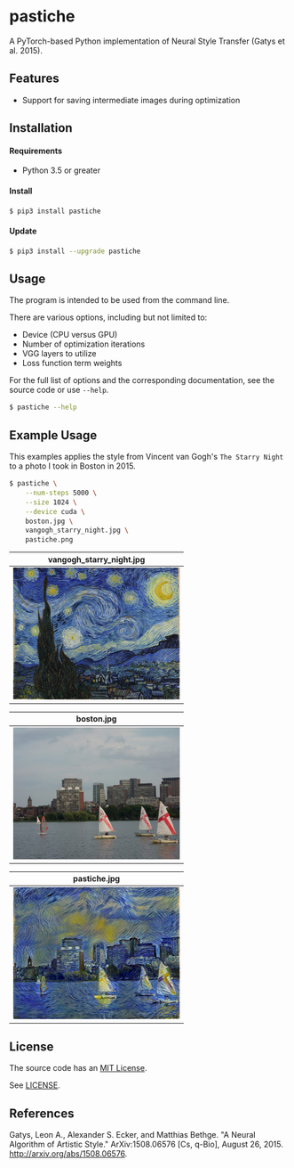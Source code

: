 pastiche
========

A PyTorch-based Python implementation of Neural Style Transfer (Gatys et al. 2015).

Features
--------

- Support for saving intermediate images during optimization

Installation
------------

#### Requirements

- Python 3.5 or greater

#### Install

```sh
$ pip3 install pastiche
```

#### Update

```sh
$ pip3 install --upgrade pastiche
```

Usage
-----

The program is intended to be used from the command line.

There are various options, including but not limited to:
- Device (CPU versus GPU)
- Number of optimization iterations
- VGG layers to utilize
- Loss function term weights

For the full list of options and the corresponding documentation, see the source code or use `--help`.

```sh
$ pastiche --help
```

Example Usage
-------------

This examples applies the style from Vincent van Gogh's `The Starry Night` to a photo I took in Boston
in 2015.

```sh
$ pastiche \
    --num-steps 5000 \
    --size 1024 \
    --device cuda \
    boston.jpg \
    vangogh_starry_night.jpg \
    pastiche.png
```

| vangogh_starry_night.jpg |      
|:------------------------:|
| <img src="https://github.com/dstein64/pastiche/blob/master/example/vangogh_starry_night.jpg?raw=true" width="300"/> |

| boston.jpg |      
|:----------:|
| <img src="https://github.com/dstein64/pastiche/blob/master/example/boston.jpg?raw=true" width="300"/> |

| pastiche.jpg |      
|:----------:|
| <img src="https://github.com/dstein64/pastiche/blob/master/example/pastiche.png?raw=true" width="300"/> |

License
-------

The source code has an [MIT License](https://en.wikipedia.org/wiki/MIT_License).

See [LICENSE](https://github.com/dstein64/pastiche/blob/master/LICENSE).

References
----------

Gatys, Leon A., Alexander S. Ecker, and Matthias Bethge. "A Neural Algorithm of Artistic Style."
ArXiv:1508.06576 [Cs, q-Bio], August 26, 2015. http://arxiv.org/abs/1508.06576.
